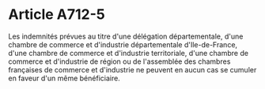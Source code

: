 # Article A712-5

Les indemnités prévues au titre d'une  délégation départementale, d'une chambre de commerce et d'industrie départementale d'Ile-de-France, d'une chambre de commerce et d'industrie territoriale, d'une chambre de commerce et d'industrie de région ou de l'assemblée des chambres françaises de commerce et d'industrie ne peuvent en aucun cas se cumuler en faveur d'un même bénéficiaire.

